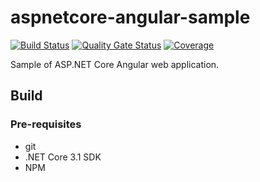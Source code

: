 ﻿# aspnetcore-angular-sample

[![Build Status](https://dev.azure.com/devprofr/demo/_apis/build/status/demo-angular-aspnetcore-ci?branchName=master)](https://dev.azure.com/devprofr/demo/_build/latest?definitionId=9&branchName=master)
[![Quality Gate Status](https://sonarcloud.io/api/project_badges/measure?project=devpro.demo.angular-aspnetcore&metric=alert_status)](https://sonarcloud.io/dashboard?id=devpro.demo.angular-aspnetcore)
[![Coverage](https://sonarcloud.io/api/project_badges/measure?project=devpro.demo.angular-aspnetcore&metric=coverage)](https://sonarcloud.io/dashboard?id=devpro.demo.angular-aspnetcore)

Sample of ASP.NET Core Angular web application.

## Build

### Pre-requisites

- git
- .NET Core 3.1 SDK
- NPM
